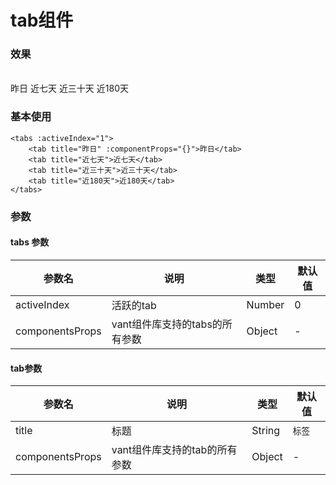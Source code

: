 # tab组件

### 效果   
<br>
<tabs :activeIndex="1">
    <tab title="昨日" :componentProps="{}">昨日</tab>
    <tab title="近七天">近七天</tab>
    <tab title="近三十天">近三十天</tab>
    <tab title="近180天">近180天</tab>
</tabs>

### 基本使用
```
<tabs :activeIndex="1">
    <tab title="昨日" :componentProps="{}">昨日</tab>
    <tab title="近七天">近七天</tab>
    <tab title="近三十天">近三十天</tab>
    <tab title="近180天">近180天</tab>
</tabs>
```

### 参数
#### tabs 参数
| 参数名 | 说明 | 类型 | 默认值 |
| --- | ---- | ---- | ----- |
| activeIndex | 活跃的tab | Number | 0 |
| componentsProps | vant组件库支持的tabs的所有参数 | Object | - |

#### tab参数
| 参数名 | 说明 | 类型 | 默认值 |
| --- | ---- | ---- | ----- |
| title | 标题 | String | `标签` |
| componentsProps | vant组件库支持的tab的所有参数 | Object | - |

